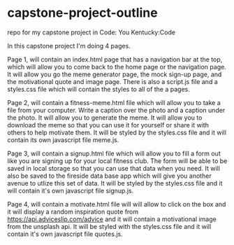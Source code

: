# capstone-project-outline
repo for my capstone project in Code: You Kentucky:Code

In this capstone project I'm doing 4 pages.

Page 1, will contain an index.html page that has a navigation bar at the top, which will allow you to come back to the home 
page or the navigation page.   It will allow you go the meme generator page, the mock sign-up page, and the motivational quote and image 
page.  There is also a script.js file and a styles.css file which will contain the styles to all of the a pages.

Page 2, will  contain a fitness-meme.html file which will allow you to take a file from your computer.   Write a caption over 
the photo and a caption under the photo.   It will allow you to generate the meme.  It will allow you to download the meme so that you 
can use it for yourself or share it with others to help motivate them. It will be styled by the styles.css file and it will contain its own javascript 
file meme.js.

Page 3, will contain a signup.html file which will allow you to fill a form out like you are signing up for your local fitness club.   The form will be able 
to be saved in local storage so that you can use that data when you need.  It will also be saved to the fireside data base app which will give you another
avenue to utlize this set of data.  It will be styled by the styles.css file and it will contain it's own javascript file signup.js.

Page 4, will contain a motivate.html file will will allow to click on the box and it will display a random inspiration quote from https://api.adviceslip.com/advice and 
it will contain a motivational image from the unsplash api.  It will be styled with the styles.css file and it will contain it's own javascript file quotes.js.